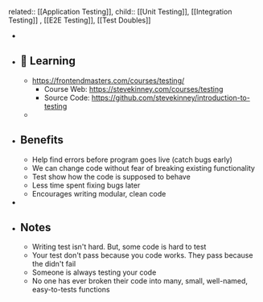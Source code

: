 related:: [[Application Testing]], 
child::  [[Unit Testing]], [[Integration Testing]] , [[E2E Testing]], [[Test Doubles]]

-
- ## 📔 Learning
	- https://frontendmasters.com/courses/testing/
		- Course Web: https://stevekinney.com/courses/testing
		- Source Code: https://github.com/stevekinney/introduction-to-testing
	-
- ## Benefits
	- Help find errors before program goes live (catch bugs early)
	- We can change code without fear of breaking existing functionality
	- Test show how the code is supposed to behave
	- Less time spent fixing bugs later
	- Encourages writing modular, clean code
-
- ## Notes
	- Writing test isn't hard. But, some code is hard to test
	- Your test don't pass because you code works. They pass because the didn't fail
	- Someone is always testing your code
	- No one has ever broken their code into many, small, well-named, easy-to-tests functions
